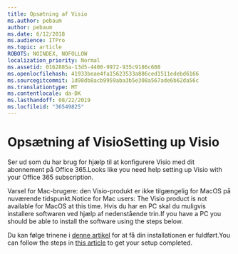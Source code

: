 ```yaml
---
title: Opsætning af Visio
ms.author: pebaum
author: pebaum
ms.date: 6/12/2018
ms.audience: ITPro
ms.topic: article
ROBOTS: NOINDEX, NOFOLLOW
localization_priority: Normal
ms.assetid: 0162885a-13d5-4400-9972-935c9186c608
ms.openlocfilehash: 41933beae4fa15623533a886ced1511edebd6166
ms.sourcegitcommit: 1d98db8acb9959aba3b5e308a567ade6b62da56c
ms.translationtype: MT
ms.contentlocale: da-DK
ms.lasthandoff: 08/22/2019
ms.locfileid: "36549825"
---
```

# <a name="setting-up-visio"></a><span data-ttu-id="ca2d4-102">Opsætning af Visio</span><span class="sxs-lookup"><span data-stu-id="ca2d4-102">Setting up Visio</span></span>

<span data-ttu-id="ca2d4-103">Ser ud som du har brug for hjælp til at konfigurere Visio med dit abonnement på Office 365.</span><span class="sxs-lookup"><span data-stu-id="ca2d4-103">Looks like you need help setting up Visio with your Office 365 subscription.</span></span>
  
<span data-ttu-id="ca2d4-104">Varsel for Mac-brugere: den Visio-produkt er ikke tilgængelig for MacOS på nuværende tidspunkt.</span><span class="sxs-lookup"><span data-stu-id="ca2d4-104">Notice for Mac users: The Visio product is not available for MacOS at this time.</span></span> <span data-ttu-id="ca2d4-105">Hvis du har en PC skal du muligvis installere softwaren ved hjælp af nedenstående trin.</span><span class="sxs-lookup"><span data-stu-id="ca2d4-105">If you have a PC you should be able to install the software using the steps below.</span></span>
  
<span data-ttu-id="ca2d4-106">Du kan følge trinene i [denne artikel](https://support.office.com/article/f98f21e3-aa02-4827-9167-ddab5b025710.aspx) for at få din installationen er fuldført.</span><span class="sxs-lookup"><span data-stu-id="ca2d4-106">You can follow the steps in [this article](https://support.office.com/article/f98f21e3-aa02-4827-9167-ddab5b025710.aspx) to get your setup completed.</span></span> 
  

